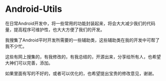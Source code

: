 # Android-Utils

在日常Android开发中，将一些常用的功能封装起来，将会大大减少我们的代码量，提高程序可维护性，也大大方便了我们的开发。

我搜集了Android平时开发所需要的一些辅助类，这些辅助类在我的开发中可帮了我不少忙。

这些有网上搜集的，有我修改的，有我总结的，开源出来，分享给所有人，也希望大神们可以完善，添加。

如果里面有写的不好的，或者可以优化的，也希望提出宝贵的修改意见，谢谢。

